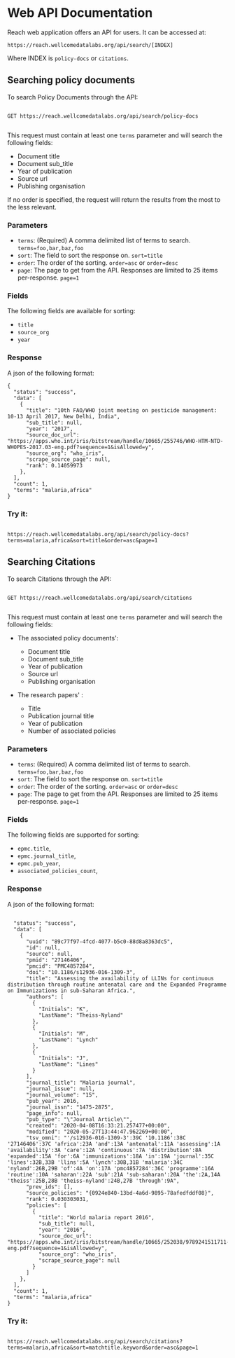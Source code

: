 # Web API Documentation

Reach web application offers an API for users. It can be accessed at:

`https://reach.wellcomedatalabs.org/api/search/[INDEX]`

Where INDEX is `policy-docs` or `citations`.

## Searching policy documents

To search Policy Documents through the API:

```

GET https://reach.wellcomedatalabs.org/api/search/policy-docs


```

This request must contain at least one `terms` parameter and will search the following fields:
 - Document title
 - Document sub_title
 - Year of publication
 - Source url
 - Publishing organisation

If no order is specified, the request will return the results from the most to the less relevant.

### Parameters


 * `terms`:  (Required) A comma delimited list of terms to search. `terms=foo,bar,baz,foo`
 * `sort`:   The field to sort the response on. `sort=title`
 * `order`:  The order of the sorting. `order=asc` or `order=desc`
 * `page`:   The page to get from the API. Responses are limited to 25 items per-response. `page=1`


### Fields

 The following fields are available for sorting:
 - `title`
 - `source_org`
 - `year`

### Response

A json of the following format:

```
{
  "status": "success",
  "data": [
    {
      "title": "10th FAO/WHO joint meeting on pesticide management: 10-13 April 2017, New Delhi, India",
      "sub_title": null,
      "year": "2017",
      "source_doc_url": "https://apps.who.int/iris/bitstream/handle/10665/255746/WHO-HTM-NTD-WHOPES-2017.03-eng.pdf?sequence=1&isAllowed=y",
      "source_org": "who_iris",
      "scrape_source_page": null,
      "rank": 0.14059973
    },
  ],
  "count": 1,
  "terms": "malaria,africa"
}
```

### Try it:

```

https://reach.wellcomedatalabs.org/api/search/policy-docs?terms=malaria,africa&sort=title&order=asc&page=1

```

## Searching Citations

To search Citations through the API:

```

GET https://reach.wellcomedatalabs.org/api/search/citations


```

This request must contain at least one `terms` parameter and will search the following fields:
 - The associated policy documents':
	 - Document title
	 - Document sub_title
	 - Year of publication
	 - Source url
	 - Publishing organisation

 - The research papers' :
  	 - Title
  	 - Publication journal title
  	 - Year of publication
  	 - Number of associated policies

### Parameters


 * `terms`:  (Required) A comma delimited list of terms to search. `terms=foo,bar,baz,foo`
 * `sort`:   The field to sort the response on. `sort=title`
 * `order`:  The order of the sorting. `order=asc` or `order=desc`
 * `page`:   The page to get from the API. Responses are limited to 25 items per-response. `page=1`


### Fields


The following fields are supported for sorting:

 - `epmc.title`,
 - `epmc.journal_title`,
 - `epmc.pub_year`,
 - `associated_policies_count`,

### Response

A json of the following format:

```

  "status": "success",
  "data": [
    {
      "uuid": "89c77f97-4fcd-4077-b5c0-88d8a8363dc5",
      "id": null,
      "source": null,
      "pmid": "27146406",
      "pmcid": "PMC4857284",
      "doi": "10.1186/s12936-016-1309-3",
      "title": "Assessing the availability of LLINs for continuous distribution through routine antenatal care and the Expanded Programme on Immunizations in sub-Saharan Africa.",
      "authors": [
        {
          "Initials": "K",
          "LastName": "Theiss-Nyland"
        },
        {
          "Initials": "M",
          "LastName": "Lynch"
        },
        {
          "Initials": "J",
          "LastName": "Lines"
        }
      ],
      "journal_title": "Malaria journal",
      "journal_issue": null,
      "journal_volume": "15",
      "pub_year": 2016,
      "journal_issn": "1475-2875",
      "page_info": null,
      "pub_type": "\"Journal Article\"",
      "created": "2020-04-08T16:33:21.257477+00:00",
      "modified": "2020-05-27T13:44:47.962269+00:00",
      "tsv_omni": "'/s12936-016-1309-3':39C '10.1186':38C '27146406':37C 'africa':23A 'and':13A 'antenatal':11A 'assessing':1A 'availability':3A 'care':12A 'continuous':7A 'distribution':8A 'expanded':15A 'for':6A 'immunizations':18A 'in':19A 'journal':35C 'lines':32B,33B 'llins':5A 'lynch':30B,31B 'malaria':34C 'nyland':26B,29B 'of':4A 'on':17A 'pmc4857284':36C 'programme':16A 'routine':10A 'saharan':22A 'sub':21A 'sub-saharan':20A 'the':2A,14A 'theiss':25B,28B 'theiss-nyland':24B,27B 'through':9A",
      "prev_ids": [],
      "source_policies": "{0924e840-13bd-4a6d-9895-78afedfddf08}",
      "rank": 0.030303031,
      "policies": [
        {
          "title": "World malaria report 2016",
          "sub_title": null,
          "year": "2016",
          "source_doc_url": "https://apps.who.int/iris/bitstream/handle/10665/252038/9789241511711-eng.pdf?sequence=1&isAllowed=y",
          "source_org": "who_iris",
          "scrape_source_page": null
        }
      ]
    },
  ],
  "count": 1,
  "terms": "malaria,africa"
}
```

### Try it:

```

https://reach.wellcomedatalabs.org/api/search/citations?terms=malaria,africa&sort=matchtitle.keyword&order=asc&page=1

```
